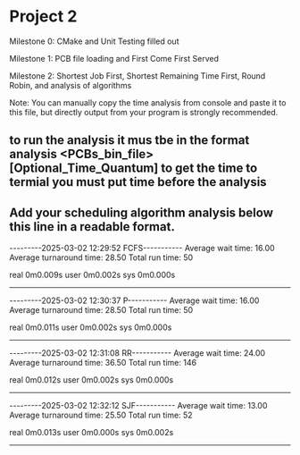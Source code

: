 # Project 2

Milestone 0: CMake and Unit Testing filled out

Milestone 1: PCB file loading and First Come First Served

Milestone 2: Shortest Job First, Shortest Remaining Time First, Round Robin, and analysis of algorithms

Note:
You can manually copy the time analysis from console and paste it to this file, but directly output from your program is strongly recommended.

to run the analysis  it mus tbe in the format analysis <PCBs_bin_file> <schedule algorithm> [Optional_Time_Quantum]
to get the time to termial you must put time before the analysis
---

## Add your scheduling algorithm analysis below this line in a readable format.

---------2025-03-02 12:29:52 FCFS-----------
Average wait time: 16.00
Average turnaround time: 28.50
Total run time: 50

real 0m0.009s
user 0m0.002s
sys 0m0.000s

---

---------2025-03-02 12:30:37 P-----------
Average wait time: 16.00
Average turnaround time: 28.50
Total run time: 50

real 0m0.011s
user 0m0.002s
sys 0m0.000s

---

---------2025-03-02 12:31:08 RR-----------
Average wait time: 24.00
Average turnaround time: 36.50
Total run time: 146

real 0m0.012s
user 0m0.002s
sys 0m0.000s

---

---------2025-03-02 12:32:12 SJF-----------
Average wait time: 13.00
Average turnaround time: 25.50
Total run time: 52

real 0m0.013s
user 0m0.000s
sys 0m0.002s

---
